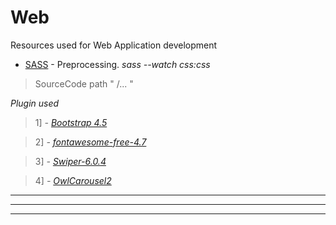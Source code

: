 # Web
Resources used for Web Application development

- [SASS](http://sass-lang.com/) - Preprocessing. *sass --watch css:css*

> SourceCode path " /... "

*Plugin used*

> 1] *- [Bootstrap 4.5](https://getbootstrap.com/)*

> 2] *- [fontawesome-free-4.7](https://fontawesome.com/v4.7.0/)*

> 3] *- [Swiper-6.0.4](https://idangero.us/swiper/)*

> 4] *- [OwlCarousel2](https://owlcarousel2.github.io/OwlCarousel2/)*


-------


-------

-------
